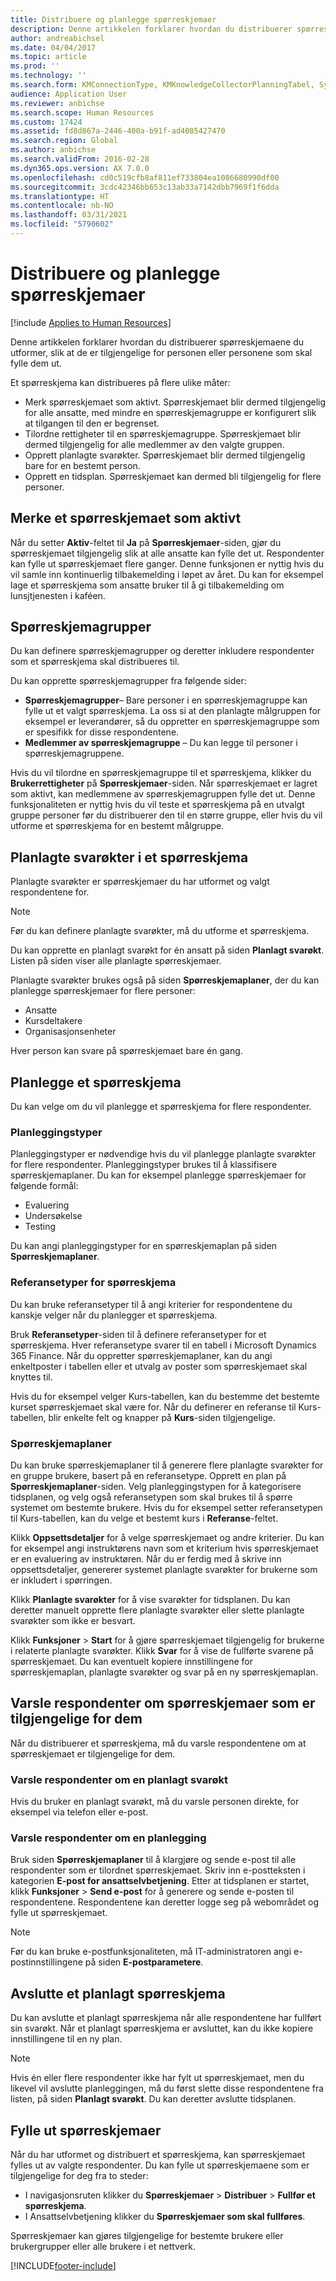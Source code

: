```yaml
---
title: Distribuere og planlegge spørreskjemaer
description: Denne artikkelen forklarer hvordan du distribuerer spørreskjemaene du utformer, slik at de er tilgjengelige for personen eller personene som skal fylle dem ut.
author: andreabichsel
ms.date: 04/04/2017
ms.topic: article
ms.prod: ''
ms.technology: ''
ms.search.form: KMConnectionType, KMKnowledgeCollectorPlanningTabel, SysEmailParameters, HcmLearningWorkspace
audience: Application User
ms.reviewer: anbichse
ms.search.scope: Human Resources
ms.custom: 17424
ms.assetid: fd8d867a-2446-400a-b91f-ad4085427470
ms.search.region: Global
ms.author: anbichse
ms.search.validFrom: 2016-02-28
ms.dyn365.ops.version: AX 7.0.0
ms.openlocfilehash: cd0c519cfb8af811ef733804ea1086680990df00
ms.sourcegitcommit: 3cdc42346bb653c13ab33a7142dbb7969f1f6dda
ms.translationtype: HT
ms.contentlocale: nb-NO
ms.lasthandoff: 03/31/2021
ms.locfileid: "5790602"
---
```

# <a name="distribute-and-schedule-questionnaires"></a>Distribuere og planlegge spørreskjemaer

[!include [Applies to Human Resources](../includes/applies-to-hr.md)]

Denne artikkelen forklarer hvordan du distribuerer spørreskjemaene du utformer, slik at de er tilgjengelige for personen eller personene som skal fylle dem ut. 

Et spørreskjema kan distribueres på flere ulike måter:

-   Merk spørreskjemaet som aktivt. Spørreskjemaet blir dermed tilgjengelig for alle ansatte, med mindre en spørreskjemagruppe er konfigurert slik at tilgangen til den er begrenset.
-   Tilordne rettigheter til en spørreskjemagruppe. Spørreskjemaet blir dermed tilgjengelig for alle medlemmer av den valgte gruppen.
-   Opprett planlagte svarøkter. Spørreskjemaet blir dermed tilgjengelig bare for en bestemt person.
-   Opprett en tidsplan. Spørreskjemaet kan dermed bli tilgjengelig for flere personer.

## <a name="marking-a-questionnaire-as-active"></a>Merke et spørreskjemaet som aktivt

Når du setter **Aktiv**-feltet til **Ja** på **Spørreskjemaer**-siden, gjør du spørreskjemaet tilgjengelig slik at alle ansatte kan fylle det ut. Respondenter kan fylle ut spørreskjemaet flere ganger. Denne funksjonen er nyttig hvis du vil samle inn kontinuerlig tilbakemelding i løpet av året. Du kan for eksempel lage et spørreskjema som ansatte bruker til å gi tilbakemelding om lunsjtjenesten i kaféen.

## <a name="questionnaire-groups"></a>Spørreskjemagrupper

Du kan definere spørreskjemagrupper og deretter inkludere respondenter som et spørreskjema skal distribueres til. 

Du kan opprette spørreskjemagrupper fra følgende sider:

-   **Spørreskjemagrupper**– Bare personer i en spørreskjemagruppe kan fylle ut et valgt spørreskjema. La oss si at den planlagte målgruppen for eksempel er leverandører, så du oppretter en spørreskjemagruppe som er spesifikk for disse respondentene.
-   **Medlemmer av spørreskjemagruppe** – Du kan legge til personer i spørreskjemagruppene.

Hvis du vil tilordne en spørreskjemagruppe til et spørreskjema, klikker du **Brukerrettigheter** på **Spørreskjemaer**-siden. Når spørreskjemaet er lagret som aktivt, kan medlemmene av spørreskjemagruppen fylle det ut. Denne funksjonaliteten er nyttig hvis du vil teste et spørreskjema på en utvalgt gruppe personer før du distribuerer den til en større gruppe, eller hvis du vil utforme et spørreskjema for en bestemt målgruppe.

## <a name="planned-answer-sessions-in-a-questionnaire"></a>Planlagte svarøkter i et spørreskjema

Planlagte svarøkter er spørreskjemaer du har utformet og valgt respondentene for. 

> [!NOTE]
> Før du kan definere planlagte svarøkter, må du utforme et spørreskjema. 

Du kan opprette en planlagt svarøkt for én ansatt på siden **Planlagt svarøkt**. Listen på siden viser alle planlagte spørreskjemaer. 

Planlagte svarøkter brukes også på siden **Spørreskjemaplaner**, der du kan planlegge spørreskjemaer for flere personer:

-   Ansatte
-   Kursdeltakere
-   Organisasjonsenheter

Hver person kan svare på spørreskjemaet bare én gang.

## <a name="scheduling-a-questionnaire"></a>Planlegge et spørreskjema

Du kan velge om du vil planlegge et spørreskjema for flere respondenter.

### <a name="planning-types"></a>Planleggingstyper

Planleggingstyper er nødvendige hvis du vil planlegge planlagte svarøkter for flere respondenter. Planleggingstyper brukes til å klassifisere spørreskjemaplaner. Du kan for eksempel planlegge spørreskjemaer for følgende formål:

-   Evaluering
-   Undersøkelse
-   Testing

Du kan angi planleggingstyper for en spørreskjemaplan på siden **Spørreskjemaplaner**.

### <a name="reference-types-for-questionnaire"></a>Referansetyper for spørreskjema

Du kan bruke referansetyper til å angi kriterier for respondentene du kanskje velger når du planlegger et spørreskjema. 

Bruk **Referansetyper**-siden til å definere referansetyper for et spørreskjema. Hver referansetype svarer til en tabell i Microsoft Dynamics 365 Finance. Når du oppretter spørreskjemaplaner, kan du angi enkeltposter i tabellen eller et utvalg av poster som spørreskjemaet skal knyttes til. 

Hvis du for eksempel velger Kurs-tabellen, kan du bestemme det bestemte kurset spørreskjemaet skal være for. Når du definerer en referanse til Kurs-tabellen, blir enkelte felt og knapper på **Kurs**-siden tilgjengelige.

### <a name="questionnaire-schedules"></a>Spørreskjemaplaner

Du kan bruke spørreskjemaplaner til å generere flere planlagte svarøkter for en gruppe brukere, basert på en referansetype. Opprett en plan på **Spørreskjemaplaner**-siden. Velg planleggingstypen for å kategorisere tidsplanen, og velg også referansetypen som skal brukes til å spørre systemet om bestemte brukere. Hvis du for eksempel setter referansetypen til Kurs-tabellen, kan du velge et bestemt kurs i **Referanse**-feltet. 

Klikk **Oppsettsdetaljer** for å velge spørreskjemaet og andre kriterier. Du kan for eksempel angi instruktørens navn som et kriterium hvis spørreskjemaet er en evaluering av instruktøren. Når du er ferdig med å skrive inn oppsettsdetaljer, genererer systemet planlagte svarøkter for brukerne som er inkludert i spørringen. 

Klikk **Planlagte svarøkter** for å vise svarøkter for tidsplanen. Du kan deretter manuelt opprette flere planlagte svarøkter eller slette planlagte svarøkter som ikke er besvart. 

Klikk **Funksjoner** &gt; **Start** for å gjøre spørreskjemaet tilgjengelig for brukerne i relaterte planlagte svarøkter. Klikk **Svar** for å vise de fullførte svarene på spørreskjemaet. Du kan eventuelt kopiere innstillingene for spørreskjemaplan, planlagte svarøkter og svar på en ny spørreskjemaplan.

## <a name="notifying-respondents-about-questionnaires-that-are-available-to-them"></a>Varsle respondenter om spørreskjemaer som er tilgjengelige for dem
Når du distribuerer et spørreskjema, må du varsle respondentene om at spørreskjemaet er tilgjengelige for dem. 

### <a name="notifying-respondents-about-a-planned-answer-session"></a>Varsle respondenter om en planlagt svarøkt

Hvis du bruker en planlagt svarøkt, må du varsle personen direkte, for eksempel via telefon eller e-post.

### <a name="notifying-respondents-about-a-scheduling"></a>Varsle respondenter om en planlegging

Bruk siden **Spørreskjemaplaner** til å klargjøre og sende e-post til alle respondenter som er tilordnet spørreskjemaet. Skriv inn e-postteksten i kategorien **E-post for ansattselvbetjening**. Etter at tidsplanen er startet, klikk **Funksjoner** &gt; **Send e-post** for å generere og sende e-posten til respondentene. Respondentene kan deretter logge seg på webområdet og fylle ut spørreskjemaet. 

> [!NOTE]
> Før du kan bruke e-postfunksjonaliteten, må IT-administratoren angi e-postinnstillingene på siden **E-postparametere**.

## <a name="ending-a-scheduled-questionnaire"></a>Avslutte et planlagt spørreskjema

Du kan avslutte et planlagt spørreskjema når alle respondentene har fullført sin svarøkt. Når et planlagt spørreskjema er avsluttet, kan du ikke kopiere innstillingene til en ny plan. 

> [!NOTE]
>   Hvis én eller flere respondenter ikke har fylt ut spørreskjemaet, men du likevel vil avslutte planleggingen, må du først slette disse respondentene fra listen, på siden **Planlagt svarøkt**. Du kan deretter avslutte tidsplanen.

## <a name="completing-questionnaires"></a>Fylle ut spørreskjemaer

Når du har utformet og distribuert et spørreskjema, kan spørreskjemaet fylles ut av valgte respondenter. Du kan fylle ut spørreskjemaene som er tilgjengelige for deg fra to steder:

-   I navigasjonsruten klikker du **Spørreskjemaer** &gt; **Distribuer** &gt; **Fullfør et spørreskjema**.
-   I Ansattselvbetjening klikker du **Spørreskjemaer som skal fullføres**.

Spørreskjemaer kan gjøres tilgjengelige for bestemte brukere eller brukergrupper eller alle brukere i et nettverk.




[!INCLUDE[footer-include](../includes/footer-banner.md)]